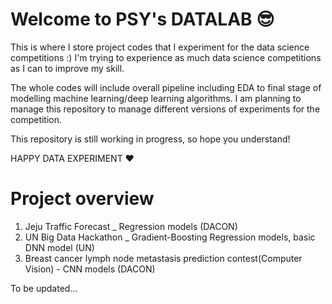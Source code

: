 # Welcome to PSY's DATALAB 😎

This is where I store project codes that I experiment for the data science competitions :)
I'm trying to experience as much data science competitions as I can to improve my skill.

The whole codes will include overall pipeline including EDA to final stage of modelling machine learning/deep learning algorithms.
I am planning to manage this repository to manage different versions of experiments for the competition.

This repository is still working in progress, so hope you understand!

HAPPY DATA EXPERIMENT ❤

# Project overview

1. Jeju Traffic Forecast _ Regression models (DACON)
2. UN Big Data Hackathon _ Gradient-Boosting Regression models, basic DNN model (UN)
3. Breast cancer lymph node metastasis prediction contest(Computer Vision) - CNN models (DACON)

To be updated...
